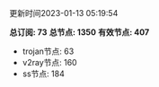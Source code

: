 更新时间2023-01-13 05:19:54

**总订阅: 73**
**总节点: 1350**
**有效节点: 407**
- trojan节点: 63
- v2ray节点: 160
- ss节点: 184
